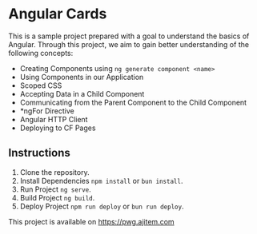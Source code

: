 # Angular Cards

This is a sample project prepared with a goal to understand the basics of Angular. Through this project,
we aim to gain better understanding of the following concepts:

* Creating Components using `ng generate component <name>`
* Using Components in our Application
* Scoped CSS
* Accepting Data in a Child Component
* Communicating from the Parent Component to the Child Component
* *ngFor Directive
* Angular HTTP Client
* Deploying to CF Pages

## Instructions

1. Clone the repository.
2. Install Dependencies `npm install` or `bun install`.
3. Run Project `ng serve`.
4. Build Project `ng build`.
5. Deploy Project `npm run deploy` or `bun run deploy`.

This project is available on https://pwg.ajitem.com
